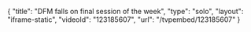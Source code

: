{
    "title": "DFM falls on final session of the week",
    "type": "solo",
    "layout": "iframe-static",
    "videoId": "123185607",
    "url": "\/tvpembed\/123185607"
}